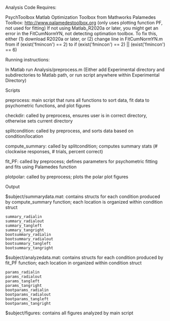 Analysis Code Requires:

PsychToolbox
Matlab Optimization Toolbox from Mathworks
Palamedes Toolbox: http://www.palamedestoolbox.org (only uses plotting function PF, not used for fitting)
If not using Matlab_R2020a or later, you might get an error in the FitCumNormYN, not detecting optimation toolbox. To fix this, either (1) download R2020a or later, or (2)  change line in FitCumNormYN.m from if (exist('fmincon') == 2) to if (exist('fmincon') == 2) || (exist('fmincon') == 6)

Running instructions:

In Matlab run Analysis/preprocess.m
(Either add Experimental directory and subdirectories to Matlab path, or run script anywhere within Experimental Directory)

Scripts

preprocess: main script that runs all functions to sort data, fit data to psychometric functions, and plot figures

checkdir: called by preprocess, ensures user is in correct directory, otherwise sets current directory

splitcondition: called by preprocess, and sorts data based on condition/location

compute_summary: called by splitcondition; computes summary stats (# clockwise responses, # trials, percent correct)

fit_PF: called by preprocess; defines parameters for psychometric fitting and fits using Palamedes function

plotpolar: called by preprocess; plots the polar plot figures

Output

$subject/summarydata.mat: contains structs for each condition produced by compute_summary function; each location is organized within condition struct

	summary_radialin
	summary_radialout
	summary_tangleft
	summary_tangright
	bootsummary_radialin
	bootsummary_radialout
	bootsummary_tangleft
	bootsummary_tangright

$subject/analyzedata.mat: contains structs for each condition produced by fit_PF function; each location in organized within condition struct

	params_radialin
	params_radialout
	params_tangleft
	params_tangright
	bootparams_radialin
	bootparams_radialout
	bootparams_tangleft
	bootparams_tangright

$subject/figures: contains all figures analyzed by main script


